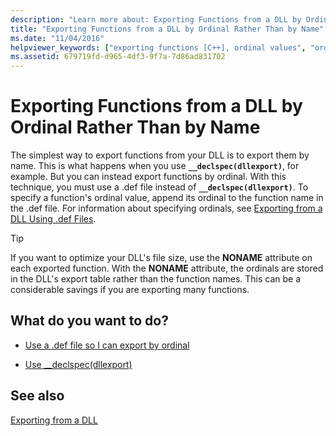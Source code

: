 ```yaml
---
description: "Learn more about: Exporting Functions from a DLL by Ordinal Rather Than by Name"
title: "Exporting Functions from a DLL by Ordinal Rather Than by Name"
ms.date: "11/04/2016"
helpviewer_keywords: ["exporting functions [C++], ordinal values", "ordinal exports [C++]", "exporting DLLs [C++], ordinal values", "NONAME attribute"]
ms.assetid: 679719fd-d965-4df3-9f7a-7d86ad831702
---
```

# Exporting Functions from a DLL by Ordinal Rather Than by Name

The simplest way to export functions from your DLL is to export them by name. This is what happens when you use **`__declspec(dllexport)`**, for example. But you can instead export functions by ordinal. With this technique, you must use a .def file instead of **`__declspec(dllexport)`**. To specify a function's ordinal value, append its ordinal to the function name in the .def file. For information about specifying ordinals, see [Exporting from a DLL Using .def Files](exporting-from-a-dll-using-def-files.md).

> [!TIP]
> If you want to optimize your DLL's file size, use the **NONAME** attribute on each exported function. With the **NONAME** attribute, the ordinals are stored in the DLL's export table rather than the function names. This can be a considerable savings if you are exporting many functions.

## What do you want to do?

- [Use a .def file so I can export by ordinal](exporting-from-a-dll-using-def-files.md)

- [Use __declspec(dllexport)](exporting-from-a-dll-using-declspec-dllexport.md)

## See also

[Exporting from a DLL](exporting-from-a-dll.md)
